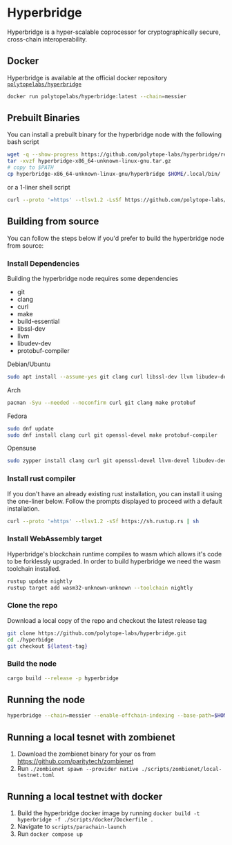 # Hyperbridge
Hyperbridge is a hyper-scalable coprocessor for cryptographically secure, cross-chain interoperability.

## Docker

Hyperbridge is available at the official docker repository [`polytopelabs/hyperbridge`](https://hub.docker.com/r/polytopelabs/hyperbridge)

```bash
docker run polytopelabs/hyperbridge:latest --chain=messier
```

## Prebuilt Binaries

You can install a prebuilt binary for the hyperbridge node with the following bash script

```bash
wget -q --show-progress https://github.com/polytope-labs/hyperbridge/releases/download/${latest-tag}/hyperbridge-x86_64-unknown-linux-gnu.tar.gz
tar -xvzf hyperbridge-x86_64-unknown-linux-gnu.tar.gz
# copy to $PATH
cp hyperbridge-x86_64-unknown-linux-gnu/hyperbridge $HOME/.local/bin/
```

or a 1-liner shell script

```bash
curl --proto '=https' --tlsv1.2 -LsSf https://github.com/polytope-labs/hyperbridge/releases/download/${latest-tag}/hyperbridge-installer.sh | sh
```

## Building from source

You can follow the steps below if you'd prefer to build the hyperbridge node from source:


### Install Dependencies

Building the hyperbridge node requires some dependencies

- git
- clang
- curl
- make
- build-essential
- libssl-dev
- llvm
- libudev-dev
- protobuf-compiler

Debian/Ubuntu

```bash 
sudo apt install --assume-yes git clang curl libssl-dev llvm libudev-dev make protobuf-compiler
```
Arch

```bash
pacman -Syu --needed --noconfirm curl git clang make protobuf
```
Fedora

```bash
sudo dnf update
sudo dnf install clang curl git openssl-devel make protobuf-compiler
```
Opensuse

```bash
sudo zypper install clang curl git openssl-devel llvm-devel libudev-devel make protobuf
```

### Install rust compiler

If you don't have an already existing rust installation, you can install it using the one-liner below. Follow the prompts displayed to proceed with a default installation.

```bash
curl --proto '=https' --tlsv1.2 -sSf https://sh.rustup.rs | sh
```

### Install WebAssembly target

Hyperbridge's blockchain runtime compiles to wasm which allows it's code to be forklessly upgraded. In order to build hyperbridge we need the wasm toolchain installed.

```bash
rustup update nightly
rustup target add wasm32-unknown-unknown --toolchain nightly
```

### Clone the repo

Download a local copy of the repo and checkout the latest release tag

```bash
git clone https://github.com/polytope-labs/hyperbridge.git
cd ./hyperbidge
git checkout ${latest-tag}
```

### Build the node

```bash
cargo build --release -p hyperbridge
```

## Running the node

```bash
hyperbridge --chain=messier --enable-offchain-indexing --base-path=$HOME/.hyperbridge --pruning-archive
```

## Running a local tesnet with zombienet
1. Download the zombienet binary for your os from https://github.com/paritytech/zombienet
2. Run `./zombienet spawn --provider native ./scripts/zombienet/local-testnet.toml`

## Running a local testnet with docker
1. Build the hyperbridge docker image by running  `docker build -t hyperbridge -f ./scripts/docker/Dockerfile .`
2. Navigate to `scripts/parachain-launch`
3. Run `docker compose up`
